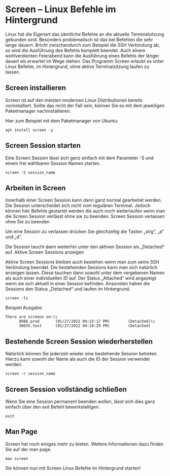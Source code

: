 # Screen – Linux Befehle im Hintergrund

Linux hat die Eigenart das sämtliche Befehle an die aktuelle Terminalsitzung gebunden sind. Besonders problematisch ist das bei Befehlen die sehr lange dauern. Bricht zwischendurch zum Beispiel die SSH Verbindung ab, so wird die Ausführung des Befehls komplett beendet. Auch einem wohlverdienten Feierabend kann die Ausführung eines Befehls der länger dauert als erwartet im Wege stehen. Das Programm Screen erlaubt es unter Linux Befehle, im Hintergrund, ohne aktive Terminalsitzung laufen zu lassen.

## Screen installieren

Screen ist auf den meisten modernen Linux Distributionen bereits vorinstalliert. Sollte das nicht der Fall sein, können Sie es mit dem jeweiligen Paketmanager nachinstallieren.

Hier zum Beispiel mit dem Paketmanager von Ubuntu:
```
apt install screen -y
```
## Screen Session starten

Eine Screen Session lässt sich ganz einfach mit dem Parameter -S und einem frei wählbaren Session Namen starten.
```
screen -S session_name
```
## Arbeiten in Screen

Innerhalb einer Screen Session kann dann ganz normal gearbeitet werden. Die Session unterscheidet sich nicht vom regulären Terminal. Jedoch können hier Befehle gestartet werden die auch noch weiterlaufen wenn man die Screen Session verlässt ohne sie zu beenden.
Screen Session verlassen ohne Sie zu beenden

Um eine Session zu verlassen drücken Sie gleichzeitig die Tasten „strg“, „a“ und „d“.

Die Session taucht dann weiterhin unter den aktiven Session als „Detached“ auf.
Aktive Screen Sessions anzeigen

Aktive Screen Sessions bleiben auch bestehen wenn man zum seine SSH Verbindung beendet. Die bestehenden Sessions kann man sich natürlich anzeigen lassen. Diese tauchen dann sowohl unter dem vergebenen Namen als auch einer individuellen ID auf. Der Status „Attached“ wird angezeigt wenn sie sich aktuell in einer Session befinden. Ansonsten haben die Sessions den Status „Detached“ und laufen im Hintergrund.
```
screen -ls
```
Beispiel Ausgabe:
```
There are screens on:\\
      9986.prod       (01/27/2022 04:25:17 PM)        (Detached)\\
      30635.test      (01/27/2022 04:18:29 PM)        (Detached)
```
## Bestehende Screen Session wiederherstellen

Natürlich können Sie jederzeit wieder eine bestehende Session betreten. Hierzu kann sowohl der Name als auch die ID der Session verwendet werden.
```
screen -r session_name
```
## Screen Session vollständig schließen

Wenn Sie eine Session permanent beenden wollen, lässt sich dies ganz einfach über den exit Befehl bewerkstelligen.
```
exit
```
## Man Page

Screen hat noch einiges mehr zu bieten. Weitere Informationen dazu finden Sie auf der man page.
```
man screen
```
Sie können nun mit Screen Linux Befehle im Hintergrund starten!
